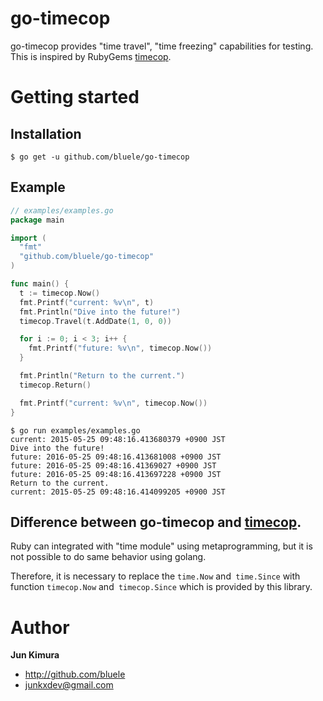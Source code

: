 # go-timecop

go-timecop provides "time travel", "time freezing" capabilities for testing.
This is inspired by RubyGems [timecop](https://github.com/travisjeffery/timecop).

# Getting started

## Installation

```
$ go get -u github.com/bluele/go-timecop
```

## Example

```go
// examples/examples.go
package main

import (
  "fmt"
  "github.com/bluele/go-timecop"
)

func main() {
  t := timecop.Now()
  fmt.Printf("current: %v\n", t)
  fmt.Println("Dive into the future!")
  timecop.Travel(t.AddDate(1, 0, 0))

  for i := 0; i < 3; i++ {
    fmt.Printf("future: %v\n", timecop.Now())
  }

  fmt.Println("Return to the current.")
  timecop.Return()

  fmt.Printf("current: %v\n", timecop.Now())
}
```

```
$ go run examples/examples.go
current: 2015-05-25 09:48:16.413680379 +0900 JST
Dive into the future!
future: 2016-05-25 09:48:16.413681008 +0900 JST
future: 2016-05-25 09:48:16.41369027 +0900 JST
future: 2016-05-25 09:48:16.413697228 +0900 JST
Return to the current.
current: 2015-05-25 09:48:16.414099205 +0900 JST
```

## Difference between go-timecop and [timecop](https://github.com/travisjeffery/timecop).

Ruby can integrated with "time module" using metaprogramming, but it is not possible to do same behavior using golang.

Therefore, it is necessary to replace the `time.Now` and` time.Since` with function `timecop.Now` and` timecop.Since` which is provided by this library.

# Author

**Jun Kimura**

* <http://github.com/bluele>
* <junkxdev@gmail.com>
